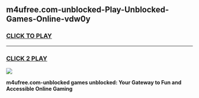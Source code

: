 
## m4ufree.com-unblocked-Play-Unblocked-Games-Online-vdw0y
<h3>
<a href="https://premium76.site?title=m4ufree.com-unblocked&ref=25A">CLICK TO PLAY</a></h3>
<hr>

<h3>
<a href="https://premium76.site?title=m4ufree.com-unblocked&ref=25A">CLICK 2 PLAY</a>
  
</h3>

<a href="https://premium76.site?title=m4ufree.com-unblocked&ref=25A"><img src="https://clearcache.store/games.png"></a>


**m4ufree.com-unblocked games unblocked: Your Gateway to Fun and Accessible Online Gaming**
